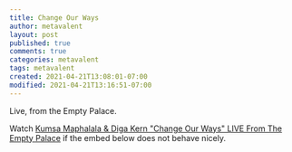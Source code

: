 ```yaml
---
title: Change Our Ways
author: metavalent
layout: post
published: true
comments: true
categories: metavalent
tags: metavalent
created: 2021-04-21T13:08:01-07:00
modified: 2021-04-21T13:16:51-07:00
---
```


Live, from the Empty Palace.


Watch [Kumsa Maphalala & Diga Kern "Change Our Ways" LIVE From The Empty Palace](https://youtu.be/9s4_LD6ilX4) if the embed below does not behave nicely. 

<div class="embed-container"><iframeloading="lazy" width="560" height="315" src="https://www.youtube.com/embed/9s4_LD6ilX4" title="YouTube video player" frameborder="0" allow="accelerometer; autoplay; clipboard-write; encrypted-media; gyroscope; picture-in-picture" allowfullscreen></iframe></div>

